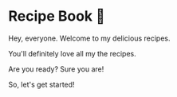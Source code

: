 # Recipe Book :closed_book:

Hey, everyone. Welcome to my delicious recipes.

You'll definitely love all my the recipes. 

Are you ready? Sure you are!

So, let's get started!


